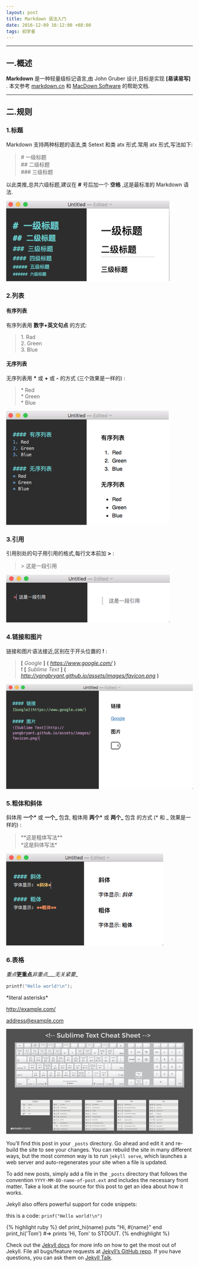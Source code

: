 ```yaml
---
layout: post
title: Markdown 语法入门
date: 2016-12-09 16:12:00 +08:00
tags: 初学者
---
```


***
## 一.概述

**Markdown** 是一种轻量级标记语言,由 John Gruber 设计,目标是实现 **[易读易写]** . 本文参考 [markdown.cn](http://www.markdown.cn) 和 [MacDown Software](http://macdown.uranusjr.com/download/latest/) 的帮助文档.

***

## 二.规则
### 1.标题
Markdown 支持两种标题的语法,类 Setext 和类 atx 形式.常用 atx 形式,写法如下:

> \# 一级标题<br/>
> \## 二级标题<br/>
> \### 三级标题

以此类推,总共六级标题,建议在 **#** 号后加一个 **空格** ,这是最标准的 Markdown 语法.

![标题][Img_1]

### 2.列表
#### 有序列表
有序列表用 **数字+英文句点** 的方式:

> 1\. Rad<br/>
> 2\. Green<br/>
> 3\. Blue

#### 无序列表
无序列表用 **\*** 或 **\+** 或 **\-** 的方式 (三个效果是一样的) :

> \* Red<br/>
> \* Green<br/>
> \* Blue

![列表][Img_2]

### 3.引用
引用别处的句子用引用的格式,每行文本前加 **>** :

> \> 这是一段引用

![引用][Img_3]

### 4.链接和图片
链接和图片语法接近,区别在于开头位置的 **\!** :

> **[** _Google_ **]** **(** _https://www.google.com/_ **)** <br/>
> **!** **[** _Sublime Text_ **]** **(** _http://yangbryant.github.io/assets/images/favicon.png_ **)**

![链接和图片][Img_4]

### 5.粗体和斜体
斜体用 **一个\*** 或 **一个\_** 包含, 粗体用 **两个\*** 或 **两个\_** 包含 的方式 (* 和 _ 效果是一样的) :

> \*\*这是粗体写法\*\*<br/>
> \*这是斜体写法\*

![粗体和斜体][Img_5]

### 6.表格





*重点***更重点**_非重点___无关紧要__

```c
printf("Hello world!\n");
```
\*literal asterisks\*

<http://example.com/>

<address@example.com>

![图片][1]

You’ll find this post in your `_posts` directory. Go ahead and edit it and re-build the site to see your changes. You can rebuild the site in many different ways, but the most common way is to run `jekyll serve`, which launches a web server and auto-regenerates your site when a file is updated.

To add new posts, simply add a file in the `_posts` directory that follows the convention `YYYY-MM-DD-name-of-post.ext` and includes the necessary front matter. Take a look at the source for this post to get an idea about how it works.

Jekyll also offers powerful support for code snippets:

this is a code: `prinf("Hello world!\n")`

{% highlight ruby %}
def print_hi(name)
  puts "Hi, #{name}"
end
print_hi('Tom')
#=> prints 'Hi, Tom' to STDOUT.
{% endhighlight %}

Check out the [Jekyll docs][jekyll-docs] for more info on how to get the most out of Jekyll. File all bugs/feature requests at [Jekyll’s GitHub repo][jekyll-gh]. If you have questions, you can ask them on [Jekyll Talk][jekyll-talk].

[Img_1]: /assets/images/markdown/markdown_title.png 'title'
[Img_2]: /assets/images/markdown/markdown_list.png 'list'
[Img_3]: /assets/images/markdown/markdown_quote.png 'quote'
[Img_4]: /assets/images/markdown/markdown_link_and_pic.png 'link_and_pic'
[Img_5]: /assets/images/markdown/markdown_font.png 'font'

[1]: /assets/images/sublime-text-cheat-sheet.jpg 'sublime'
[jekyll-docs]: http://jekyllrb.com/docs/home 'docs'
[jekyll-gh]:   https://github.com/jekyll/jekyll 'gh'
[jekyll-talk]: https://talk.jekyllrb.com/ 'talk'
